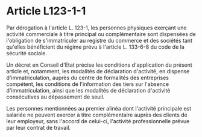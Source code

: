 # Article L123-1-1

Par dérogation à l'article L. 123-1, les personnes physiques exerçant une activité commerciale à titre principal ou complémentaire sont dispensées de l'obligation de s'immatriculer au registre du commerce et des sociétés tant qu'elles bénéficient du régime prévu à l'article L. 133-6-8 du code de la sécurité sociale.

Un décret en Conseil d'Etat précise les conditions d'application du présent article et, notamment, les modalités de déclaration d'activité, en dispense d'immatriculation, auprès du centre de formalités des entreprises compétent, les conditions de l'information des tiers sur l'absence d'immatriculation, ainsi que les modalités de déclaration d'activité consécutives au dépassement de seuil.

Les personnes mentionnées au premier alinéa dont l'activité principale est salariée ne peuvent exercer à titre complémentaire auprès des clients de leur employeur, sans l'accord de celui-ci, l'activité professionnelle prévue par leur contrat de travail.
